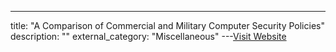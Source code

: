 ---
title: "A Comparison of Commercial and Military Computer Security Policies"
description: ""
external_category: "Miscellaneous"
---[Visit Website](http://theory.stanford.edu/~ninghui/courses/Fall03/papers/clark_wilson.pdf)

